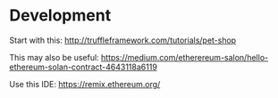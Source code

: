 # Development

Start with this: http://truffleframework.com/tutorials/pet-shop

This may also be useful: https://medium.com/etherereum-salon/hello-ethereum-solan-contract-4643118a6119

Use this IDE: https://remix.ethereum.org/
